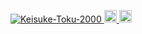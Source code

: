 <p align="left"> 
  <a href="https://github.com/Keisuke-Toku-2000/Keisuke-Toku-2000/">
    <img src="https://komarev.com/ghpvc/?username=Keisuke-Toku-2000" alt="Keisuke-Toku-2000" />
  </a>
  <a href="http://twitter.com/yutkat">
    <img height="20" src="https://img.shields.io/twitter/follow/keisuke2000_?label=Twitter&logo=twitter&style=flat" />
  </a>
  <a href="https://github.com/Keisuke-Toku-2000">
    <img height="20" src="https://img.shields.io/github/followers/Keisuke-Toku-2000?label=follow&logo=github&style=flat" />
  </a>
 </p>

